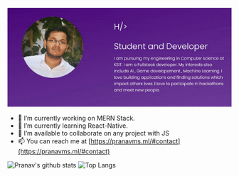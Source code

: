![Profile](https://raw.githubusercontent.com/pranavms13/pranavms13.github.io/master/profile-gif.gif)

- 🔭 I’m currently working on MERN Stack.
- 🌱 I’m currently learning React-Native.
- 🤔 I’m available to collaborate on any project with JS
- 📫 You can reach me at [https://pranavms.ml/#contact](https://pranavms.ml/#contact) 

![Pranav's github stats](https://github-readme-stats.vercel.app/api?username=pranavms13&count_private=true&show_icons=true&theme=radical)
![Top Langs](https://github-readme-stats.vercel.app/api/top-langs/?username=pranavms13&hide=makefile,perl&theme=radical)

